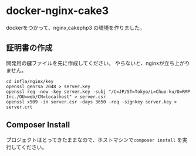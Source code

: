 # docker-nginx-cake3
dockerをつかって、nginx,cakephp3 の環境を作りました。

## 証明書の作成
開発用の鍵ファイルを先に作成してください。
やらないと、nginxが立ち上がりません。

``` shell
cd infla/nginx/key
openssl genrsa 2048 > server.key
openssl req -new -key server.key -subj "/C=JP/ST=Tokyo/L=Chuo-ku/O=RMP Inc./OU=web/CN=localhost" > server.csr
openssl x509 -in server.csr -days 3650 -req -signkey server.key > server.crt
```

## Composer Install
プロジェクトはとってきたままなので、ホストマシンで`composer install` を実行してください。